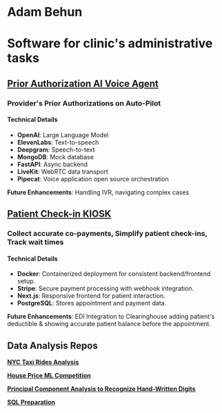 # Adam Behun
# Software for clinic's administrative tasks

## **[Prior Authorization AI Voice Agent](https://github.com/Adam-Behun/MyRobot)**  
### Provider's Prior Authorizations on Auto-Pilot
#### Technical Details
- **OpenAI**: Large Language Model
- **ElevenLabs**: Text-to-speech
- **Deepgram**: Speech-to-text
- **MongoDB**: Mock database
- **FastAPI**: Async backend
- **LiveKit**: WebRTC data transport
- **Pipecat**: Voice application open source orchestration

**Future Enhancements**: Handling IVR, navigating complex cases

## **[Patient Check-in KIOSK](https://github.com/Adam-Behun/DentalKiosk)**
### Collect accurate co-payments, Simplify patient check-ins, Track wait times
#### Technical Details
- **Docker**: Containerized deployment for consistent backend/frontend setup.
- **Stripe**: Secure payment processing with webhook integration.
- **Next.js**: Responsive frontend for patient interaction.
- **PostgreSQL**: Stores appointment and payment data.

**Future Enhancements**: EDI Integration to Clearinghouse adding patient's deductible & showing accurate patient balance before the appointment.

## Data Analysis Repos
**[NYC Taxi Rides Analysis](https://github.com/Adam-Behun/supervised-ml-to-predict-tips)**

**[House Price ML Competition](https://github.com/Adam-Behun/supervised-machine-learning/blob/main/house-price-competition/algorithms/top-solution.ipynb)**

**[Principal Component Analysis to Recognize Hand-Written Digits](https://github.com/Adam-Behun/supervised-machine-learning/blob/main/mnist-competition/algorithms/pca_with_models.ipynb)**

**[SQL Preparation](https://github.com/Adam-Behun/sql-preparation)**